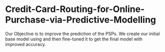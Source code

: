 # Credit-Card-Routing-for-Online-Purchase-via-Predictive-Modelling

Our Objective is to improve the prediction of the PSPs. We create our initial base model using and then fine-tuned it to get the final model with improved accuracy.
